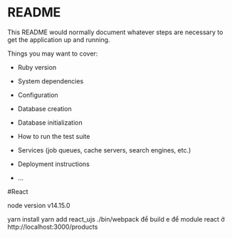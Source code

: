 # README

This README would normally document whatever steps are necessary to get the
application up and running.

Things you may want to cover:

* Ruby version

* System dependencies

* Configuration

* Database creation

* Database initialization

* How to run the test suite

* Services (job queues, cache servers, search engines, etc.)

* Deployment instructions

* ...

#React

node version v14.15.0

yarn install
yarn add react_ujs
./bin/webpack để build
e để module react ở http://localhost:3000/products